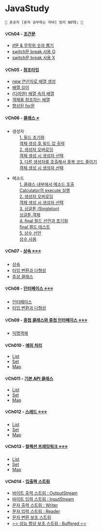# JavaStudy
	📝 혼공자 [혼자 공부하는 자바] 정리 NOTE; 📝

<h4>💡Ch04 - <a href="https://github.com/yeonga/JavaStudy/blob/main/JavaStudy/src/part4_IfSwitch/test.md"> 조건문 </a></h4>

<ul>
   <li><a href="https://github.com/yeonga/JavaStudy/blob/main/JavaStudy/src/part4_IfSwitch/IfDiceExample_Random.java"> if문 & 무작위 숫자 뽑기 </a></li>
   <li><a href="https://github.com/yeonga/JavaStudy/blob/main/JavaStudy/src/part4_IfSwitch/SwitchExample.java"> switch문 break 사용 O </a></li>
   <li><a href="https://github.com/yeonga/JavaStudy/blob/main/JavaStudy/src/part4_IfSwitch/SwitchNoBreakCaseExample.java"> switch문 break 사용 X </a></li>
</ul>

<h4> 💡Ch05 - <a href="https://github.com/yeonga/JavaStudy/blob/main/JavaStudy/src/part5_referenceType/test.md"> 참조타입 </a></h4>
<ul>
   <li><a href="https://github.com/yeonga/JavaStudy/blob/main/JavaStudy/src/part5_referenceType/ArrayCreateByNewExample.java"> new 연산자로 배열 생성</a></li>
   <li><a href="https://github.com/yeonga/JavaStudy/blob/main/JavaStudy/src/part5_referenceType/ArrayLengthExample.java">배열 길이</a></li>
   <li><a href="https://github.com/yeonga/JavaStudy/blob/main/JavaStudy/src/part5_referenceType/ArrayInArrayExample.java"> (다차원) 배열 속의 배열 </a></li>
   <li><a href="https://github.com/yeonga/JavaStudy/blob/main/JavaStudy/src/part5_referenceType/ArrayReferenceObjectExample.java">객체를 참조하는 배열</a></li>
   <li><a href="https://github.com/yeonga/JavaStudy/blob/main/JavaStudy/src/part5_referenceType/AdvancedForExample.java"> 향상된 for문 </a></li>
</ul>    

<h4> 💡Ch06 - <a href="https://github.com/yeonga/JavaStudy/blob/main/JavaStudy/src/part6_class/test.md"> 클래스 ⭐ </a></h4>
<ul>	
   <li> 생성자 
   	<ul><a href="https://github.com/yeonga/JavaStudy/blob/main/JavaStudy/src/part6_class/Korean.java"> 1. 필드 초기화 </a></ul>
  	<ul><a href="https://github.com/yeonga/JavaStudy/blob/main/JavaStudy/src/part6_class/KoreanExample.java"> 객체 생성 후 필드 값 출력 </a></ul>
  	<ul><a href="https://github.com/yeonga/JavaStudy/blob/main/JavaStudy/src/part6_class/Car_Overloading.java"> 2. 생성자 오버로딩 </a></ul>
  	<ul><a href="https://github.com/yeonga/JavaStudy/blob/main/JavaStudy/src/part6_class/Car_OverloadingExample.java"> 객체 생성 시 생성자 선택 </a></ul>	
  	<ul><a href="https://github.com/yeonga/JavaStudy/blob/main/JavaStudy/src/part6_class/Car_Overloading_This.java"> 3. 다른 생성자를 호출해서 중복 코드 줄이기 </a></ul>
  	<ul><a href="https://github.com/yeonga/JavaStudy/blob/main/JavaStudy/src/part6_class/Car_Overloading_ThisExample.java"> 객체 생성 시 생성자 선택 </a></ul>
  </li>
</ul>
<ul>	
   <li> 메소드 
   	<ul><a href="https://github.com/yeonga/JavaStudy/blob/main/JavaStudy/src/part6_class/Korean.java"> 1. 클래스 내부에서 메소드 호출 </a></ul>
  	<ul><a href="https://github.com/yeonga/JavaStudy/blob/main/JavaStudy/src/part6_class/KoreanExample.java"> Calculator의 execute 실행 </a></ul>
  	<ul><a href="https://github.com/yeonga/JavaStudy/blob/main/JavaStudy/src/part6_class/Car_Overloading.java"> 2. 생성자 오버로딩 </a></ul>
  	<ul><a href="https://github.com/yeonga/JavaStudy/blob/main/JavaStudy/src/part6_class/Car_OverloadingExample.java"> 객체 생성 시 생성자 선택 </a></ul>	
  	<ul><a href="https://github.com/yeonga/JavaStudy/blob/main/JavaStudy/src/part6_class/Singleton.java"> 3. 싱글톤 (Singleton) </a></ul>
  	<ul><a href="https://github.com/yeonga/JavaStudy/blob/main/JavaStudy/src/part6_class/SingletonExample.java"> 싱글톤 객체 </a></ul>
  	<ul><a href="https://github.com/yeonga/JavaStudy/blob/main/JavaStudy/src/part6_class/Person.java"> 4. final 필드 선언과 초기화 </a></ul>
  	<ul><a href="https://github.com/yeonga/JavaStudy/blob/main/JavaStudy/src/part6_class/PersonExample.java"> final 필드 테스트 </a></ul>
  	<ul><a href="https://github.com/yeonga/JavaStudy/blob/main/JavaStudy/src/part6_class/Earth.java"> 5. 상수 선언 </a></ul>
  	<ul><a href="https://github.com/yeonga/JavaStudy/blob/main/JavaStudy/src/part6_class/EarthExample.java"> 상수 사용 </a></ul>  	
  </li>
</ul>

<h4> 💡Ch07 - <a href="https://github.com/yeonga/JavaStudy/blob/main/JavaStudy/src/part6_class/test.md"> 상속 ⭐⭐⭐ </a></h4>
<ul>
   <li><a href="#">상속 </a></li>
   <li><a href="#">타입 변환과 다형성</a></li>
   <li><a href="#">추상 클래스</a></li>
</ul>

<h4> 💡Ch08 - <a href="https://github.com/yeonga/JavaStudy/blob/main/JavaStudy/src/part6_class/test.md"> 인터페이스 ⭐⭐⭐ </a></h4>
<ul>
   <li><a href="#">인터페이스</a></li>
   <li><a href="#">타입 변환과 다형성</a></li>
</ul>

<h4> 💡Ch09 - <a href="https://github.com/yeonga/JavaStudy/blob/main/JavaStudy/src/part6_class/test.md"> 중첩 클래스와 중첩 인터페이스 ⭐⭐⭐ </a></h4>
<ul>
   <li><a href="#">익명객체</a></li>  
</ul>

<h4> 💡Ch010 - <a href="https://github.com/yeonga/JavaStudy/blob/main/JavaStudy/src/part6_class/test.md"> 예외 처리  </a></h4>
<ul>
   <li><a href="#">List</a></li>
   <li><a href="#">Set</a></li>
   <li><a href="#">Map</a></li>
</ul>

<h4> 💡Ch011 - <a href="https://github.com/yeonga/JavaStudy/blob/main/JavaStudy/src/part6_class/test.md"> 기본 API 클래스  </a></h4>
<ul>
   <li><a href="#">List</a></li>
   <li><a href="#">Set</a></li>
   <li><a href="#">Map</a></li>
</ul>

<h4> 💡Ch012 - <a href="https://github.com/yeonga/JavaStudy/blob/main/JavaStudy/src/part6_class/test.md"> 스레드 ⭐⭐⭐ </a></h4>
<ul>
   <li><a href="#">List</a></li>
   <li><a href="#">Set</a></li>
   <li><a href="#">Map</a></li>
</ul>

<h4> 💡Ch013 - <a href="https://github.com/yeonga/JavaStudy/blob/main/JavaStudy/src/part6_class/test.md"> 컬렉션 프레임워크 ⭐⭐⭐ </a></h4>
<ul>
   <li><a href="#">List</a></li>
   <li><a href="#">Set</a></li>
   <li><a href="#">Map</a></li>
</ul>

<h4> 💡Ch014 - <a href="https://github.com/yeonga/JavaStudy/blob/main/JavaStudy/src/part6_class/test.md"> 입출력 스트림 </a></h4>
<ul>
   <li><a href="https://github.com/yeonga/JavaStudy/blob/main/JavaStudy/src/part_14/Byte_WriteExample.java"> 바이트 출력 스트림 : OutputStream </a></li>
   <li><a href="https://github.com/yeonga/JavaStudy/blob/main/JavaStudy/src/part_14/Byte_ReadExample.java"> 바이트 입력 스트림 : InputStream </a></li>
   <li><a href="https://github.com/yeonga/JavaStudy/blob/main/JavaStudy/src/part_14/Character_WriteExample.java"> 문자 출력 스트림 : Writer </a></li>
   <li><a href="https://github.com/yeonga/JavaStudy/blob/main/JavaStudy/src/part_14/Character_ReadExample.java"> 문자 입력 스트림 : Reader </a></li>
   <li><a href="https://github.com/yeonga/JavaStudy/blob/main/JavaStudy/src/part_14/ChracterConvertStreamExample.java"> 문자 변환 보조 스트림 </a></li>
   <li><a href="https://github.com/yeonga/JavaStudy/blob/main/JavaStudy/src/part_14/test.md"> ⭐⭐ 성능 향상 보조 스트림 : Buffered ⭐⭐</a></li>
</ul>    
